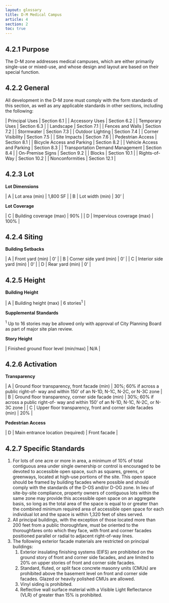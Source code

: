 ```yaml
---
layout: glossary
title: D-M Medical Campus
article: 4
section: 2
toc: true
---
```


## 4.2.1 Purpose

The D-M zone addresses medical campuses, which are either primarily single-use or mixed-use, and whose design and layout are based on their special function.

## 4.2.2 General

All development in the D-M zone must comply with the form standards of this section, as well as any applicable standards in other sections, including the following:

| Principal Uses | Section 6.1 |
| Accessory Uses | Section 6.2 |
| Temporary Uses | Section 6.3 |
| Landscape | Section 7.1 |
| Fences and Walls | Section 7.2 |
| Stormwater | Section 7.3 |
| Outdoor Lighting | Section 7.4 |
| Corner Visibility | Section 7.5 |
| Site Impacts | Section 7.6 |
| Pedestrian Access | Section 8.1 |
| Bicycle Access and Parking | Section 8.2 |
| Vehicle Access and Parking | Section 8.3 |
| Transportation Demand Management | Section 8.4 |
| On-Premise Signs | Section 9.2 |
| Blocks | Section 10.1 |
| Rights-of-Way | Section 10.2 |
| Nonconformities | Section 12.1 |

## 4.2.3 Lot

**Lot Dimensions**

| A | Lot area (min) | 1,800 SF |
| B | Lot width (min) | 30’ |

**Lot Coverage**

| C | Building coverage (max) | 90% |
| D | Impervious coverage (max) | 100% |

## 4.2.4 Siting

**Building Setbacks**

| A | Front yard (min) | 0’ |
| B | Corner side yard (min) | 0’ |
| C | Interior side yard (min) | 0’ |
| D | Rear yard (min) | 0’ |

## 4.2.5 Height

**Building Height**

| A | Building height (max) | 6 stories<sup>1</sup> |

**Supplemental Standards**

<sup>1</sup> Up to 16 stories may be allowed only with approval of City Planning Board as part of major site plan review.

**Story Height**

| Finished ground floor level (min/max) | N/A |

## 4.2.6 Activation

**Transparency**

| A | Ground floor transparency, front facade (min) | 30%; 60% if across a public right-of- way and within 150’ of an N-1D, N-1C, N-2C, or N-3C zone |
| B | Ground floor transparency, corner side facade (min) | 30%; 60% if across a public right-of- way and within 150’ of an N-1D, N-1C, N-2C, or N-3C zone |
| C | Upper floor transparency, front and corner side facades (min) | 20% |

**Pedestrian Access**

| D | Main entrance location (required) | Front facade |

## 4.2.7 Specific Standards

1. For lots of one acre or more in area, a minimum of 10% of total contiguous area under single
   ownership or control is encouraged to be devoted to accessible open space, such as squares, greens, or greenways, located at high-use portions of the site. This open space should be framed
   by building facades where possible and should comply with the standards of the D-OS and/or D-OG zone. In lieu of site-by-site compliance, property owners of contiguous lots within the same zone may provide this accessible open space on an aggregate basis, so long as the total area of the space is equal to or greater than the combined minimum required area of accessible open space for each individual lot and the space is within 1,320 feet of sites served.
2. All principal buildings, with the exception of those located more than 200 feet from a public
   thoroughfare, must be oriented to the thoroughfares onto which they face, with front and corner facades positioned parallel or radial to adjacent right-of-way lines.
3. The following exterior facade materials are restricted on principal buildings:
   1. Exterior insulating finishing systems (EIFS) are prohibited on the ground story of front and corner side facades, and are limited to 20% on upper stories of front and corner side facades.
   2. Standard, fluted, or split face concrete masonry units (CMUs) are prohibited above the basement level on front and corner side facades. Glazed or heavily polished CMUs are allowed.
   3. Vinyl siding is prohibited.
   4. Reflective wall surface material with a Visible Light Reflectance (VLR) of greater than 15% is prohibited.
